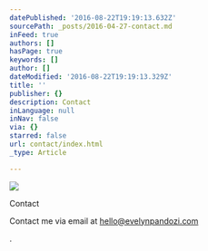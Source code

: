 ```yaml
---
datePublished: '2016-08-22T19:19:13.632Z'
sourcePath: _posts/2016-04-27-contact.md
inFeed: true
authors: []
hasPage: true
keywords: []
author: []
dateModified: '2016-08-22T19:19:13.329Z'
title: ''
publisher: {}
description: Contact
inLanguage: null
inNav: false
via: {}
starred: false
url: contact/index.html
_type: Article

---
```

![](https://the-grid-user-content.s3-us-west-2.amazonaws.com/61ec5488-fb8a-4690-9ae1-8cf94c52419f.jpg)

Contact

Contact me via email at [hello@evelynpandozi.com][0]

.

[0]: mailto:hello@evelynpandozi.com